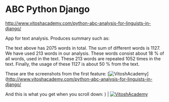 # ABC Python Django
http://www.vitoshacademy.com/python-abc-analysis-for-linguists-in-django/

App for text analysis. Produces summary such as:

The text above has 2075 words in total. The sum of different words is 1127. We have used 213 words in our analysis. These words consist about 18 % of all words, used in the text. These 213 words are repeated 1052 times in the text. Finally, the usage of these 1127 is about 50 % from the text.

These are the screenshots from the first feature:
[![VitoshAcademy](http://www.vitoshacademy.com/wp-content/uploads/2015/06/AbcAnalysis.png)](http://www.vitoshacademy.com/python-abc-analysis-for-linguists-in-django/

And this is what you get when you scroll down:
) | [![VitoshAcademy](http://www.vitoshacademy.com/wp-content/uploads/2015/06/AbcAnalysis2.png)](http://www.vitoshacademy.com/python-abc-analysis-for-linguists-in-django/
)
